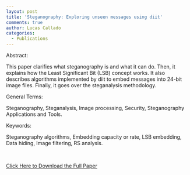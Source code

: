 ```yaml
---
layout: post
title: 'Steganography: Exploring unseen messages using diit'
comments: true
author: Lucas Callado
categories:
  - Publications
---
```

Abstract:

This paper clarifies what steganography is and what it can do. Then, it explains how the Least Significant Bit (LSB) concept works. It also describes algorithms implemented by diit to embed messages into 24-bit image files. Finally, it goes over the steganalysis methodology.

General Terms:

Steganography, Steganalysis, Image processing, Security, Steganography Applications and Tools.

Keywords:

Steganography algorithms, Embedding capacity or rate, LSB embedding, Data hiding, Image filtering, RS analysis.

&nbsp;

[Click Here to Download the Full Paper](http://lucascallado.com)

&nbsp;
